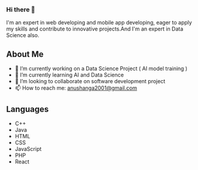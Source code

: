 ### Hi there 👋
I'm an expert in web developing and mobile app developing, eager to apply my skills and contribute to innovative projects.And I'm an expert in Data Science also.

## About Me

- 🔭 I’m currently working on a Data Science Project ( AI model training )
- 🌱 I’m currently learning AI and Data Science
- 👯 I’m looking to collaborate on software development project
- 📫 How to reach me: anushanga2001@gmail.com  

## Languages 
- C++
- Java
- HTML
- CSS
- JavaScript
- PHP
- React 
